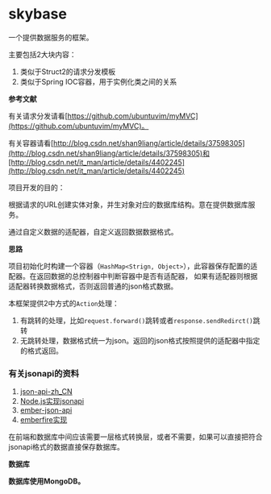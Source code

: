 # skybase
一个提供数据服务的框架。

主要包括2大块内容：

1. 类似于Struct2的请求分发模板
2. 类似于Spring IOC容器，用于实例化类之间的关系


**参考文献**

有关请求分发请看[https://github.com/ubuntuvim/myMVC](https://github.com/ubuntuvim/myMVC)。

有关容器请看[http://blog.csdn.net/shan9liang/article/details/37598305](http://blog.csdn.net/shan9liang/article/details/37598305)和[http://blog.csdn.net/it_man/article/details/4402245](http://blog.csdn.net/it_man/article/details/4402245)


项目开发的目的：

根据请求的URL创建实体对象，并生对象对应的数据库结构。意在提供数据库服务。

通过自定义数据的适配器，自定义返回数据数据格式。

**思路**

项目初始化时构建一个容器（`HashMap<Strign, Object>`），此容器保存配置的适配器。在返回数据的总控制器中判断容器中是否有适配器，
如果有适配器则根据适配器转换数据格式，否则返回普通的json格式数据。

本框架提供2中方式的`Action`处理：

1. 有跳转的处理，比如`request.forward()`跳转或者`response.sendRedirct()`跳转
2. 无跳转处理，数据格式统一为json。返回的json格式按照提供的适配器中指定的格式返回。


### 有关jsonapi的资料

1. [json-api-zh_CN](https://github.com/justjavac/json-api-zh_CN/blob/gh-pages/examples/index.md)
2. [Node.js实现jsonapi](http://fortunejs.com/)
3. [ember-json-api](https://github.com/kurko/ember-json-api)
4. [emberfire实现](https://github.com/firebase/emberfire)

在前端和数据库中间应该需要一层格式转换层，或者不需要，如果可以直接把符合jsonapi格式的数据直接保存数据库。

**数据库**

**数据库使用MongoDB。**


